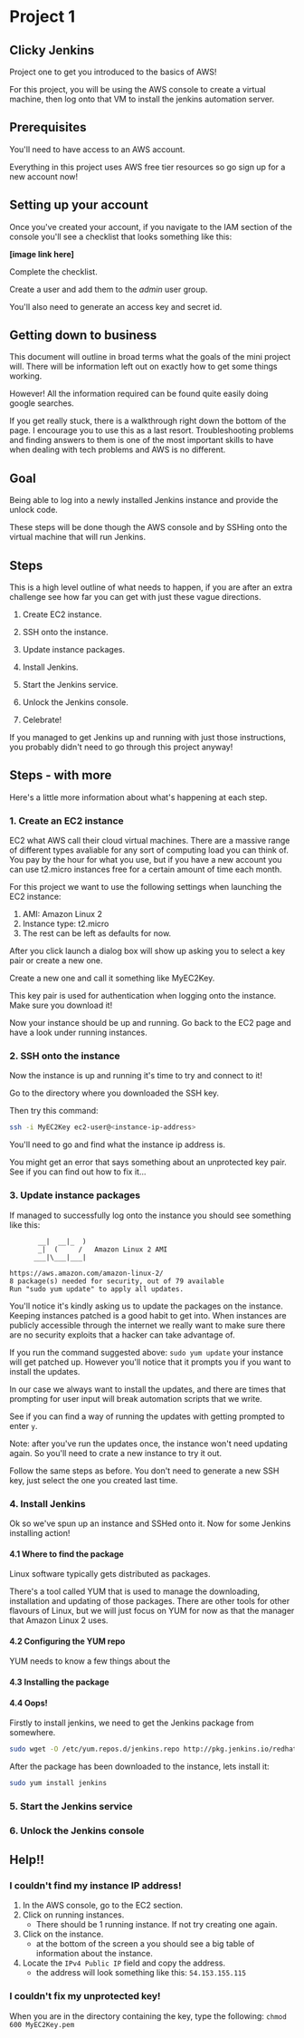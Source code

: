 # Project 1

## Clicky Jenkins

Project one to get you introduced to the basics of AWS!

For this project, you will be using the AWS console to create a virtual machine, then log onto that VM to install the jenkins automation server.

## Prerequisites

You'll need to have access to an AWS account.

Everything in this project uses AWS free tier resources so go sign up for a new account now!

## Setting up your account

Once you've created your account, if you navigate to the IAM section of the console you'll see a checklist that looks something like this:

__[image link here]__

Complete the checklist.

Create a user and add them to the _admin_ user group.

You'll also need to generate an access key and secret id.

## Getting down to business

This document will outline in broad terms what the goals of the mini project will. There will be information left out on exactly how to get some things working.

However! All the information required can be found quite easily doing google searches.

If you get really stuck, there is a walkthrough right down the bottom of the page. I encourage you to use this as a last resort. Troubleshooting problems and finding answers to them is one of the most important skills to have when dealing with tech problems and AWS is no different.

## Goal
Being able to log into a newly installed Jenkins instance and provide the unlock code.

These steps will be done though the AWS console and by SSHing onto the virtual machine that will run Jenkins.

## Steps

This is a high level outline of what needs to happen, if you are after an extra challenge see how far you can get with just these vague directions.

1. Create EC2 instance.

1. SSH onto the instance.

1. Update instance packages.

1. Install Jenkins.

1. Start the Jenkins service.

1. Unlock the Jenkins console.

1. Celebrate!

If you managed to get Jenkins up and running with just those instructions, you probably didn't need to go through this project anyway!

## Steps - with more

Here's a little more information about what's happening at each step.

### 1. Create an EC2 instance

EC2 what AWS call their cloud virtual machines. There are a massive range of different types avaliable for any sort of computing load you can think of. You pay by the hour for what you use, but if you have a new account you can use t2.micro instances free for a certain amount of time each month.

For this project we want to use the following settings when launching the EC2 instance:
1. AMI: Amazon Linux 2
1. Instance type: t2.micro
1. The rest can be left as defaults for now.

After you click launch a dialog box will show up asking you to select a key pair or create a new one.

Create a new one and call it something like MyEC2Key.

This key pair is used for authentication when logging onto the instance. Make sure you download it!

Now your instance should be up and running. Go back to the EC2 page and have a look under running instances.

### 2. SSH onto the instance

Now the instance is up and running it's time to try and connect to it!

Go to the directory where you downloaded the SSH key.

Then try this command:
```bash
ssh -i MyEC2Key ec2-user@<instance-ip-address>
```

You'll need to go and find what the instance ip address is.

You might get an error that says something about an unprotected key pair. See if you can find out how to fix it...


### 3. Update instance packages

If managed to successfully log onto the instance you should see something like this:

```
       __|  __|_  )
       _|  (     /   Amazon Linux 2 AMI
      ___|\___|___|

https://aws.amazon.com/amazon-linux-2/
8 package(s) needed for security, out of 79 available
Run "sudo yum update" to apply all updates.
```

You'll notice it's kindly asking us to update the packages on the instance. Keeping instances patched is a good habit to get into. When instances are publicly accessible through the internet we really want to make sure there are no security exploits that a hacker can take advantage of.

If you run the command suggested above: `sudo yum update` your instance will get patched up. However you'll notice that it prompts you if you want to install the updates.

In our case we always want to install the updates, and there are times that prompting for user input will break automation scripts that we write.

See if you can find a way of running the updates with getting prompted to enter `y`.

Note: after you've run the updates once, the instance won't need updating again. So you'll need to crate a new instance to try it out.

Follow the same steps as before. You don't need to generate a new SSH key, just select the one you created last time.

### 4. Install Jenkins

Ok so we've spun up an instance and SSHed onto it. Now for some Jenkins installing action!

#### 4.1 Where to find the package

Linux software typically gets distributed as packages.

There's a tool called YUM that is used to manage the downloading, installation and updating of those packages. There are other tools for other flavours of Linux, but we will just focus on YUM for now as that the manager that Amazon Linux 2 uses.

#### 4.2 Configuring the YUM repo

YUM needs to know a few things about the 


#### 4.3 Installing the package


#### 4.4 Oops!




Firstly to install jenkins, we need to get the Jenkins package from somewhere.

```bash
sudo wget -O /etc/yum.repos.d/jenkins.repo http://pkg.jenkins.io/redhat/jenkins.repo
```

After the package has been downloaded to the instance, lets install it:

```bash
sudo yum install jenkins
```



### 5. Start the Jenkins service

### 6. Unlock the Jenkins console


## Help!!

### I couldn't find my instance IP address!

1. In the AWS console, go to the EC2 section.
1. Click on running instances.
    - There should be 1 running instance. If not try creating one again.
1. Click on the instance.
    - at the bottom of the screen a you should see a big table of information about the instance.
1. Locate the `IPv4 Public IP` field and copy the address.
   - the address will look something like this: `54.153.155.115`

### I couldn't fix my unprotected key!

When you are in the directory containing the key, type the following:
`chmod 600 MyEC2Key.pem`